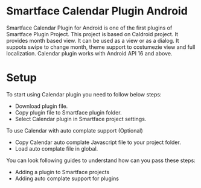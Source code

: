Smartface Calendar Plugin Android
===================

Smartface Calendar Plugin for Android is one of the first plugins of Smartface Plugin Project. This project is based on Caldroid project. It provides month based view. It can be used as a view or as a dialog. It suppots swipe to change month, theme support to costumezie view and full localization. Calendar plugin works with Android API 16 and above.

Setup
=====

To start using Calendar plugin you need to follow below steps:

 - Download plugin file.
 - Copy plugin file to Smartface plugin folder.
 - Select Calendar plugin in Smartface project settings.

To use Calendar with auto complate support (Optional)

 - Copy Calendar auto complate Javascript file to your project folder.
 - Load auto complate file in global.

You can look following guides to understand how can you pass these steps:

 - Adding a plugin to Smartface projects
 - Adding auto complate support for plugins
